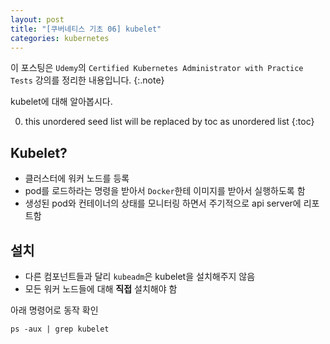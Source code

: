 ```yaml
---
layout: post
title: "[쿠버네티스 기초 06] kubelet"
categories: kubernetes
---
```


이 포스팅은 `Udemy`의 `Certified Kubernetes Administrator with Practice Tests` 강의를 정리한 내용입니다.
{:.note}

kubelet에 대해 알아봅시다.

0. this unordered seed list will be replaced by toc as unordered list
{:toc}

## Kubelet?

- 클러스터에 워커 노드를 등록
- pod를 로드하라는 명령을 받아서 `Docker`한테 이미지를 받아서 실행하도록 함
- 생성된 pod와 컨테이너의 상태를 모니터링 하면서 주기적으로 api server에 리포트함

## 설치

- 다른 컴포넌트들과 달리 `kubeadm`은 kubelet을 설치해주지 않음
- 모든 워커 노드들에 대해 **직접** 설치해야 함

아래 명령어로 동작 확인

```
ps -aux | grep kubelet
```
